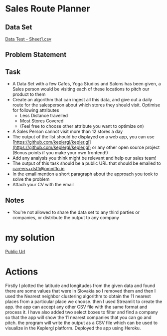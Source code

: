  # Sales Route Planner

## Data Set

[Data Test - Sheet1.csv](https://s3-us-west-2.amazonaws.com/secure.notion-static.com/663c9334-6fcd-4c30-9a16-51a73235bc58/Data_Test_-_Sheet1.csv)
## Problem Statement
## Task

- A Data Set with a few Cafes, Yoga Studios and Salons has been given, a Sales person would be visiting each of these locations to pitch our product to them
- Create an algorithm that can ingest all this data, and give out a daily route for the salesperson about which stores they should visit. Optimise for following attributes
    - Less Distance travelled
    - Most Stores Covered
    - (Feel free to choose other attribute you want to optimize on)
- A Sales Person cannot visit more than 12 stores a day
- The output of the list should be displayed on a web app, you can  use [https://github.com/keplergl/kepler.gl](https://github.com/keplergl/kepler.gl) or any other open source project (Bonus points if you make your own frontend!)
- Add any analysis you think might be relevant and help our sales team!
- The output of this task should be a public URL that should be emailed to careers+dstfi@omniflo.in
- In the email mention a short paragraph about the approach you took to solve the problem
- Attach your CV with the email

## Notes

- You're not allowed to share the data set to any third parties or companies, or distribute the output to any company

# my solution 

[Public Url](https://sales-route.herokuapp.com/)

# Actions
Firstly I plotted the latitude and longitudes from the given data and found there are some values that were in Slovakia so I removed them and then I used the Nearest neighbor clustering algorithm to obtain the 11 nearest places from a particular place we choose. then I used Streamlit to create the app. the app can accept any other CSV file with the same format and process it. I have also added two select boxes to filter and find a company so that the app will show the 11 nearest companies that you can go and pitch. the program will write the output as a CSV file which can be used to visualize in the Keplergl platform. Deployed the app using Heroku.

